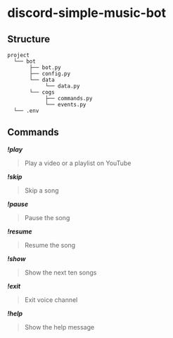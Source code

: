 # discord-simple-music-bot

## Structure
```
project
  └── bot
       ├── bot.py
       ├── config.py
       └── data
            └── data.py
       └── cogs
            ├── commands.py
            └── events.py
  └── .env
```

## Commands
***!play***<br>
> Play a video or a playlist on YouTube
> 
***!skip***<br>
> Skip a song

***!pause***<br>
> Pause the song

***!resume***<br>
> Resume the song

***!show***<br>
> Show the next ten songs

***!exit***<br>
> Exit voice channel

***!help***<br>
> Show the help message
